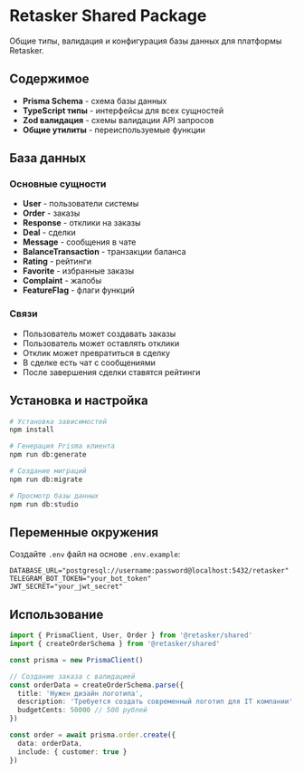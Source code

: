 # Retasker Shared Package

Общие типы, валидация и конфигурация базы данных для платформы Retasker.

## Содержимое

- **Prisma Schema** - схема базы данных
- **TypeScript типы** - интерфейсы для всех сущностей
- **Zod валидация** - схемы валидации API запросов
- **Общие утилиты** - переиспользуемые функции

## База данных

### Основные сущности

- **User** - пользователи системы
- **Order** - заказы
- **Response** - отклики на заказы
- **Deal** - сделки
- **Message** - сообщения в чате
- **BalanceTransaction** - транзакции баланса
- **Rating** - рейтинги
- **Favorite** - избранные заказы
- **Complaint** - жалобы
- **FeatureFlag** - флаги функций

### Связи

- Пользователь может создавать заказы
- Пользователь может оставлять отклики
- Отклик может превратиться в сделку
- В сделке есть чат с сообщениями
- После завершения сделки ставятся рейтинги

## Установка и настройка

```bash
# Установка зависимостей
npm install

# Генерация Prisma клиента
npm run db:generate

# Создание миграций
npm run db:migrate

# Просмотр базы данных
npm run db:studio
```

## Переменные окружения

Создайте `.env` файл на основе `.env.example`:

```env
DATABASE_URL="postgresql://username:password@localhost:5432/retasker"
TELEGRAM_BOT_TOKEN="your_bot_token"
JWT_SECRET="your_jwt_secret"
```

## Использование

```typescript
import { PrismaClient, User, Order } from '@retasker/shared'
import { createOrderSchema } from '@retasker/shared'

const prisma = new PrismaClient()

// Создание заказа с валидацией
const orderData = createOrderSchema.parse({
  title: 'Нужен дизайн логотипа',
  description: 'Требуется создать современный логотип для IT компании',
  budgetCents: 50000 // 500 рублей
})

const order = await prisma.order.create({
  data: orderData,
  include: { customer: true }
})
```

